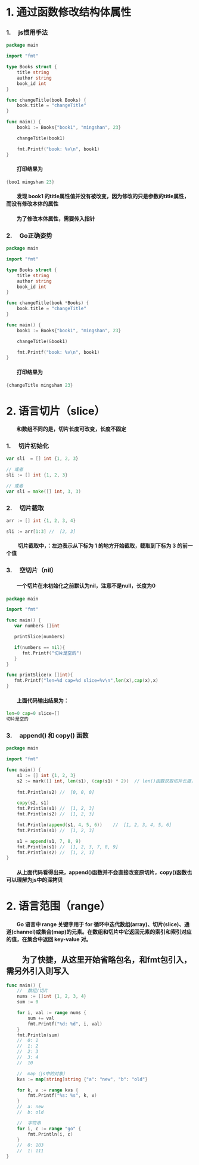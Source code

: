 # 1. 通过函数修改结构体属性
### 1. &emsp;js惯用手法
```go
package main

import "fmt"

type Books struct {
    title string
    author string
    book_id int
}

func changeTitle(book Books) {
    book.title = "changeTitle"
}

func main() {
    book1 := Books{"book1", "mingshan", 23}

    changeTitle(book1)

    fmt.Printf("book: %v\n", book1)
}
```
#### &emsp;&emsp;打印结果为
```go
{boo1 mingshan 23}
```
#### &emsp;&emsp;发现 book1 的title属性值并没有被改变，因为修改的只是参数的title属性，而没有修改本体的属性
#### &emsp;&emsp;为了修改本体属性，需要传入指针

### 2. &emsp;Go正确姿势
```go
package main

import "fmt"

type Books struct {
    title string
    author string
    book_id int
}

func changeTitle(book *Books) {
    book.title = "changeTitle"
}

func main() {
    book1 := Books{"book1", "mingshan", 23}

    changeTitle(&book1)

    fmt.Printf("book: %v\n", book1)
}
```
#### &emsp;&emsp;打印结果为
```go
{changeTitle mingshan 23}
```
# 2. 语言切片（slice）
#### &emsp;&emsp;和数组不同的是，切片长度可改变，长度不固定
### 1. &emsp;切片初始化
```go
var sli  = [] int {1, 2, 3}

// 或者
sli := [] int {1, 2, 3}

// 或者
var sli = make([] int, 3, 3)
```
### 2. &emsp;切片截取
```go
arr := [] int {1, 2, 3, 4}

sli := arr[1:3] //  [2, 3]
```
#### &emsp;&emsp; 切片截取中，：左边表示从下标为 1 的地方开始截取，截取到下标为 3 的前一个值
### 3. &emsp;空切片（nil）
#### &emsp;&emsp;一个切片在未初始化之前默认为nil，注意不是null，长度为0
```go
package main

import "fmt"

func main() {
   var numbers []int

   printSlice(numbers)

   if(numbers == nil){
      fmt.Printf("切片是空的")
   }
}

func printSlice(x []int){
   fmt.Printf("len=%d cap=%d slice=%v\n",len(x),cap(x),x)
}
```
#### &emsp;&emsp;上面代码输出结果为：
```go
len=0 cap=0 slice=[]
切片是空的
```
### 3. &emsp;append() 和 copy() 函数
```go
package main

import "fmt"

func main() {
    s1 := [] int {1, 2, 3}
    s2 := mark([] int, len(s1), (cap(s1) * 2))  // len()函数获取切片长度， cap()函数获取切片最大容量
    
    fmt.Println(s2) //  [0, 0, 0]

    copy(s2, s1)
    fmt.Println(s1) //  [1, 2, 3]
    fmt.Println(s2) //  [1, 2, 3]

    fmt.Println(append(s1, 4, 5, 6))    //  [1, 2, 3, 4, 5, 6]
    fmt.Println(s1) //  [1, 2, 3]

    s1 = append(s1, 7, 8, 9)
    fmt.Println(s1) //  [1, 2, 3, 7, 8, 9]
    fmt.Println(s2) //  [1, 2, 3]
}
```
#### &emsp;&emsp;从上面代码看得出来，append()函数并不会直接改变原切片，copy()函数也可以理解为js中的深拷贝
# 2. 语言范围（range）
#### &emsp;&emsp;Go 语言中 range 关键字用于 for 循环中迭代数组(array)、切片(slice)、通道(channel)或集合(map)的元素。在数组和切片中它返回元素的索引和索引对应的值，在集合中返回 key-value 对。
## &emsp;&emsp;为了快捷，从这里开始省略包名，和fmt包引入，需另外引入则写入
```go
func main() {
    //  数组/切片
    nums := []int {1, 2, 3, 4}
    sum := 0

    for i, val := range nums {
        sum += val
        fmt.Printf("%d: %d", i, val)
    }
    fmt.Println(sum)
    //  0: 1
    //  1: 2
    //  2: 3
    //  3: 4
    //  10

    //  map（js中的对象）
    kvs := map[string]string {"a": "new", "b": "old"}

    for k, v := range kvs {
        fmt.Printf("%s: %s", k, v)
    }
    //  a: new
    //  b: old

    //  字符串
    for i, c := range "go" {
        fmt.Println(i, c)
    }
    //  0: 103
    //  1: 111
}
```